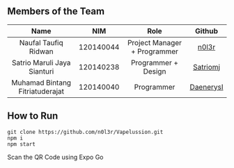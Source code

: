 ## Members of the Team
<div align="center">

| Name | NIM | Role | Github|
| :---: | :---: | :---: | :---: |
| Naufal Taufiq Ridwan     | 120140044 | Project Manager + Programmer | [n0l3r](https://github.com/n0l3r) |
| Satrio Maruli Jaya Sianturi     | 120140238 | Programmer + Design | [Satriomj](https://github.com/Satriomj) |
| Muhamad Bintang Fitriatuderajat   | 120140040 | Programmer | [DaenerysI](https://github.com/DaenerysI) |

</div>

## How to Run
```
git clone https://github.com/n0l3r/Vapelussion.git
npm i
npm start
```
Scan the QR Code using Expo Go


